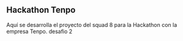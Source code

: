 ## Hackathon Tenpo

Aquí se desarrolla el proyecto del squad 8 para la Hackathon con la empresa Tenpo.
desafio 2